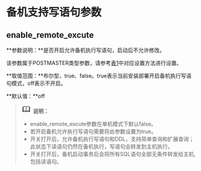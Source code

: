 # 备机支持写语句参数

## enable\_remote\_excute<a name="section14941640131"></a>

**参数说明：**是否开启允许备机执行写语句，启动后不允许修改。

该参数属于POSTMASTER类型参数，请参考[表1](重设参数.md#zh-cn_topic_0283137176_zh-cn_topic_0237121562_zh-cn_topic_0059777490_t91a6f212010f4503b24d7943aed6d846)中对应设置方法进行设置。

**取值范围：**布尔型，true、false。true表示当前安装部署开启备机执行写语句模式，off表示不开启。

**默认值：**off

>![](public_sys-resources/icon-note.png) **说明：** 
>-   enable\_remote\_excute参数在单机模式下默认false。
>-   若开启备机允许执行写语句需要将此参数设置为true。
>-   开关打开后，允许备机执行写语句和DDL，支持简单查询和扩展查询；此状态下读语句仍然在备机执行，写语句会转发到主机执行。
>-   开关打开后，备机启动事务后会将所有SQL语句全部无条件转发给主机,包括读语句。

